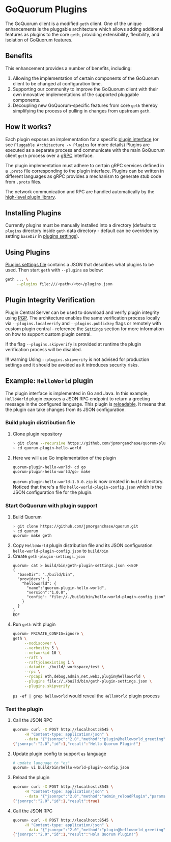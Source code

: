 # GoQuorum Plugins

The GoQuorum client is a modified `geth` client. One of the unique enhancements
is the pluggable architecture which allows adding additional features as plugins to the core `geth`, 
providing extensibility, flexibility, and isolation of GoQuorum features.

## Benefits
 
This enhancement provides a number of benefits, including:

1. Allowing the implementation of certain components of the GoQuorum client to be changed at configuration time.
1. Supporting our community to improve the GoQuorum client with their own innovative implementations of the supported pluggable components.
1. Decoupling new GoQuorum-specific features from core `geth` thereby simplifying the process of pulling in changes from upstream `geth`.

## How it works?

Each plugin exposes an implementation for a specific [plugin interface](https://github.com/jpmorganchase/quorum-plugin-definitions) (or see `Pluggable Architecture -> Plugins` for more details)
Plugins are executed as a separate process and communicate with the main GoQuorum client `geth` process
over a [gRPC](https://grpc.io/) interface.

The plugin implementation must adhere to certain gRPC services defined in a `.proto` file corresponding to the plugin interface.
Plugins can be written in different languages as gRPC provides a mechanism to generate stub code from `.proto` files. 

The network communication and RPC are handled automatically by the [high-level plugin library](https://github.com/hashicorp/go-plugin).

## Installing Plugins

Currently plugins must be manually installed into a directory (defaults to `plugins` directory inside `geth` data directory - default can be overriden by setting `baseDir` in [plugins settings](../Settings.md)).
 
## Using Plugins

[Plugins settings file](../../HowTo/Configure/Plugins.md) contains a JSON that describes what plugins to be used.
Then start `geth` with `--plugins` as below:

```bash
geth ... \
     --plugins file:///<path>/<to>/plugins.json
```

## Plugin Integrity Verification

Plugin Central Server can be used to download and verify plugin integrity using [PGP](https://en.wikipedia.org/wiki/Pretty_Good_Privacy). 
The architecture enables the same verification process locally via `--plugins.localverify` and `--plugins.publickey` flags or 
remotely with custom plugin central - reference the [`Settings`](../../HowTo/Configure/Plugins.md) section for more information on how to support custom plugin central. 

If the flag `--plugins.skipverify` is provided at runtime the plugin verification process will be disabled.

!!! warning
    Using `--plugins.skipverify`  is not advised for production settings and it should be avoided as it introduces security risks.

## Example: `HelloWorld` plugin

The plugin interface is implemented in Go and Java. In this example, `HelloWorld` plugin exposes a JSON RPC endpoint 
to return a greeting message in the configured language.
This plugin is [reloadable](../../Concepts/Plugins/PluginsArchitecture.md#plugin-reloading). It means
that the plugin can take changes from its JSON configuration.  

### Build plugin distribution file   

1. Clone plugin repository
   ```bash
   › git clone --recursive https://github.com/jpmorganchase/quorum-plugin-hello-world.git
   › cd quorum-plugin-hello-world
   ```
1. Here we will use Go implementation of the plugin
   ```bash
   quorum-plugin-hello-world› cd go
   quorum-plugin-hello-world/go› make
   ```
   `quorum-plugin-hello-world-1.0.0.zip` is now created in `build` directory. 
   Noticed that there's a file `hello-world-plugin-config.json` which is the JSON configuration file for the plugin.

### Start GoQuorum with plugin support

1. Build Quorum
   ```bash
   › git clone https://github.com/jpmorganchase/quorum.git
   › cd quorum
   quorum› make geth
   ```
1. Copy `HelloWorld` plugin distribution file and its JSON configuration `hello-world-plugin-config.json` to `build/bin`
1. Create `geth-plugin-settings.json`
   ```
   quorum› cat > build/bin/geth-plugin-settings.json <<EOF
   {
     "baseDir": "./build/bin",
     "providers": {
       "helloworld": {
         "name":"quorum-plugin-hello-world",
         "version":"1.0.0",
         "config": "file://./build/bin/hello-world-plugin-config.json"
       }
     }
   }
   EOF
   ```
1. Run `geth` with plugin
   ```bash
   quorum› PRIVATE_CONFIG=ignore \
   geth \
        --nodiscover \
        --verbosity 5 \
        --networkid 10 \
        --raft \
        --raftjoinexisting 1 \
        --datadir ./build/_workspace/test \
        --rpc \
        --rpcapi eth,debug,admin,net,web3,plugin@helloworld \
        --plugins file://./build/bin/geth-plugin-settings.json \
        --plugins.skipverify
   ```
   `ps -ef | grep helloworld` would reveal the `HelloWorld` plugin process

### Test the plugin

1. Call the JSON RPC
   ```bash
   quorum› curl -X POST http://localhost:8545 \
        -H "Content-type: application/json" \
        --data '{"jsonrpc":"2.0","method":"plugin@helloworld_greeting","params":["Quorum Plugin"],"id":1}'
   {"jsonrpc":"2.0","id":1,"result":"Hello Quorum Plugin!"}
   ```
1. Update plugin config to support `es` language
   ```bash
   # update language to "es"
   quorum› vi build/bin/hello-world-plugin-config.json
   ```
1. Reload the plugin
   ```bash
   quorum› curl -X POST http://localhost:8545 \
        -H "Content-type: application/json" \
        --data '{"jsonrpc":"2.0","method":"admin_reloadPlugin","params":["helloworld"],"id":1}'
   {"jsonrpc":"2.0","id":1,"result":true}
   ```
1. Call the JSON RPC
   ```bash
   quorum› curl -X POST http://localhost:8545 \
        -H "Content-type: application/json" \
        --data '{"jsonrpc":"2.0","method":"plugin@helloworld_greeting","params":["Quorum Plugin"],"id":1}'
   {"jsonrpc":"2.0","id":1,"result":"Hola Quorum Plugin!"}
   ```
